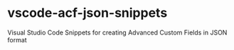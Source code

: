 # vscode-acf-json-snippets
Visual Studio Code Snippets for creating Advanced Custom Fields in JSON format
